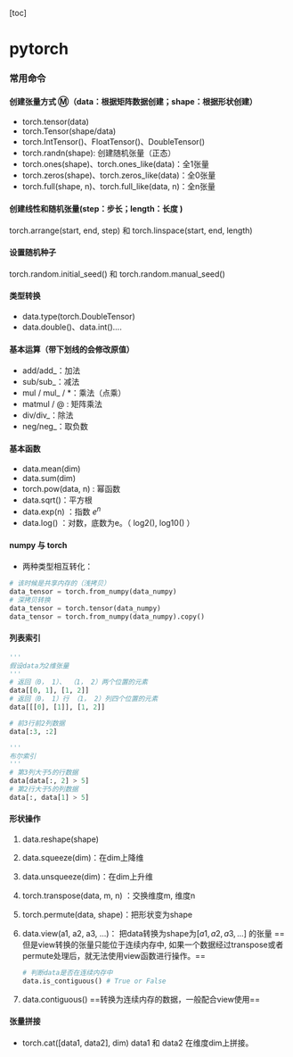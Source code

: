 [toc]



# pytorch

### 常用命令

#### 创建张量方式 :m:（data：根据矩阵数据创建；shape：根据形状创建）

- torch.tensor(data) 
- torch.Tensor(shape/data) 
- torch.IntTensor()、FloatTensor()、DoubleTensor()
- torch.randn(shape): 创建随机张量（正态）
- torch.ones(shape)、torch.ones_like(data)：全1张量
- torch.zeros(shape)、torch.zeros_like(data)：全0张量
- torch.full(shape, n)、torch.full_like(data, n)：全n张量

#### 创建线性和随机张量(step：步长；length：长度 )

torch.arrange(start, end, step) 和 torch.linspace(start, end, length)

#### 设置随机种子

torch.random.initial_seed() 和 torch.random.manual_seed()

#### 类型转换

- data.type(torch.DoubleTensor)
- data.double()、data.int()....

#### 基本运算（带下划线的会修改原值）

- add/add_：加法
- sub/sub_：减法
- mul / mul_ / *：乘法（点乘）
- matmul / @ : 矩阵乘法
- div/div_：除法
- neg/neg_：取负数

#### 基本函数

- data.mean(dim)
- data.sum(dim)
- torch.pow(data, n) : 幂函数
- data.sqrt()：平方根
- data.exp(n) ：指数 $e^n$ 
- data.log() ：对数，底数为e。（ log2(), log10() ）

#### numpy 与 torch

- 两种类型相互转化：  

```python 
# 该时候是共享内存的（浅拷贝）
data_tensor = torch.from_numpy(data_numpy) 
# 深拷贝转换
data_tensor = torch.tensor(data_numpy)
data_tensor = torch.from_numpy(data_numpy).copy()
```

#### 列表索引

```python
'''
假设data为2维张量
'''
# 返回（0， 1）、 （1， 2）两个位置的元素
data[[0, 1], [1, 2]]
# 返回（0， 1）行 （1， 2）列四个位置的元素
data[[[0], [1]], [1, 2]]

# 前3行前2列数据
data[:3, :2]

'''
布尔索引
'''
# 第3列大于5的行数据
data[data[:, 2] > 5]
# 第2行大于5的列数据
data[:, data[1] > 5]
```

#### 形状操作

1. data.reshape(shape)

2. data.squeeze(dim)：在dim上降维

3. data.unsqueeze(dim)：在dim上升维

4. torch.transpose(data, m, n) ：交换维度m, 维度n

5. torch.permute(data, shape)：把形状变为shape

6. data.view(a1, a2, a3, ...)：
   把data转换为shape为$[a1, a2, a3, ...]$ 的张量
   ==但是view转换的张量只能位于连续内存中, 如果一个数据经过transpose或者permute处理后，就无法使用view函数进行操作。== 

   ```python
   # 判断data是否在连续内存中
   data.is_contiguous() # True or False
   ```

7. data.contiguous()
   ==转换为连续内存的数据，一般配合view使用==

#### 张量拼接

- torch.cat([data1, data2], dim)
  data1 和 data2 在维度dim上拼接。